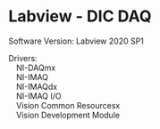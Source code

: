 # Labview - DIC DAQ
Software Version: Labview 2020 SP1

Drivers:\
&emsp;NI-DAQmx\
&emsp;NI-IMAQ\
&emsp;NI-IMAQdx\
&emsp;NI-IMAQ I/O\
&emsp;Vision Common Resourcesx\
&emsp;Vision Development Module
